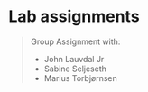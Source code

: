 # Lab assignments

> Group Assignment with:
>
> - John Lauvdal Jr
> - Sabine Seljeseth
> - Marius Torbjørnsen